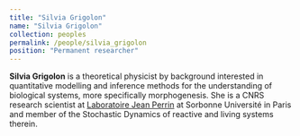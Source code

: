 ```yaml
---
title: "Silvia Grigolon"
name: "Silvia Grigolon"
collection: peoples
permalink: /people/silvia_grigolon
position: "Permanent researcher"
---
```


**Silvia Grigolon** is a theoretical physicist by background interested in quantitative modelling and inference methods for the understanding of biological systems, more specifically morphogenesis. She is a CNRS research scientist at [Laboratoire Jean Perrin](https://www.labojeanperrin.fr/?article9) at Sorbonne Université in Paris and member of the Stochastic Dynamics of reactive and living systems therein. 


